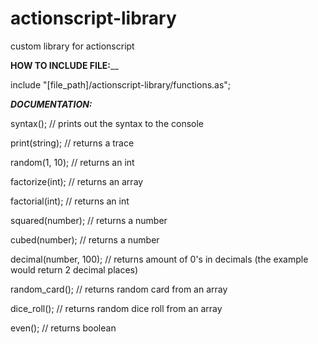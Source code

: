 # actionscript-library
custom library for actionscript

**HOW TO INCLUDE FILE:**__

include "[file_path]/actionscript-library/functions.as";


**_DOCUMENTATION:_**

syntax(); // prints out the syntax to the console

print(string); // returns a trace

random(1, 10); // returns an int

factorize(int); // returns an array

factorial(int); // returns an int

squared(number); // returns a number

cubed(number); // returns a number

decimal(number, 100); // returns amount of 0's in decimals (the example would return 2 decimal places)

random_card(); // returns random card from an array

dice_roll(); // returns random dice roll from an array

even(); // returns boolean
